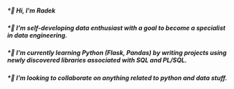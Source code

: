 ##### *👋 Hi, I'm Radek
##### *👀 I'm self-developing data enthusiast with a goal to become a specialist in data engineering.
##### *🌱 I’m currently learning Python (Flask, Pandas) by writing projects using newly discovered libraries associated with SQL and PL/SQL.
##### *💞️ I’m looking to collaborate on anything related to python and data stuff.
<!--
**RogerBlond/RogerBlond** is a ✨ _special_ ✨ repository because its `README.md` (this file) appears on your GitHub profile.

Here are some ideas to get you started:

- 🔭 I’m currently working on ...
- 🌱 I’m currently learning ...
- 👯 I’m looking to collaborate on ...
- 🤔 I’m looking for help with ...
- 💬 Ask me about ...
- 📫 How to reach me: ...
- 😄 Pronouns: ...
- ⚡ Fun fact: ...
-->
